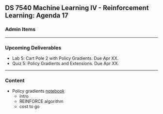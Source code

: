 ## DS 7540 Machine Learning IV - Reinforcement Learning: Agenda 17


### Admin Items


---

### Upcoming Deliverables

- Lab 5: Cart Pole 2 with Policy Gradients. Due Apr XX.
- Quiz 5: Policy Gradients and Extensions. Due Apr XX.

---

### Content

- Policy gradients [notebook](https://github.com/UVADS/reinforcement_learning/blob/main/07_policy_gradients/policy_gradients.ipynb)
  - intro
  - REINFORCE algorithm
  - cost to go
